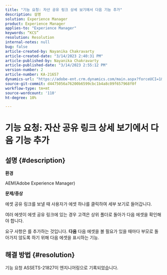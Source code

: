 ```yaml
---
title: "기능 요청: 자산 공유 링크 상세 보기에서 다음 기능 추가"
description: 설명
solution: Experience Manager
product: Experience Manager
applies-to: "Experience Manager"
keywords: “KCS”
resolution: Resolution
internal-notes: null
bug: false
article-created-by: Nayanika Chakravarty
article-created-date: "3/14/2023 2:40:31 PM"
article-published-by: Nayanika Chakravarty
article-published-date: "3/14/2023 2:55:12 PM"
version-number: 2
article-number: KA-21657
dynamics-url: "https://adobe-ent.crm.dynamics.com/main.aspx?forceUCI=1&pagetype=entityrecord&etn=knowledgearticle&id=3f5b4c26-76c2-ed11-83ff-6045bd006a22"
source-git-commit: d4475056a76200b6599cbc1b4a8c09f657968f0f
workflow-type: tm+mt
source-wordcount: '110'
ht-degree: 10%

---
```


# 기능 요청: 자산 공유 링크 상세 보기에서 다음 기능 추가

## 설명 {#description}


<b>환경</b>

AEM(Adobe Experience Manager)

<b>문제/증상</b>

에셋 공유 링크를 보낼 때 사용자가 에셋 하나를 클릭하여 세부 보기로 들어갑니다.

여러 에셋이 에셋 공유 링크에 있는 경우 고객은 상위 폴더로 돌아가 다음 에셋을 확인해야 합니다.

요구 사항은 를 추가하는 것입니다. <b>다음</b> 다음 에셋을 볼 필요가 있을 때마다 부모로 돌아가지 않도록 하기 위해 다음 에셋을 표시하는 기능.


## 해결 방법 {#resolution}


기능 요청 ASSETS-21827이 엔지니어링으로 기록되었습니다.
